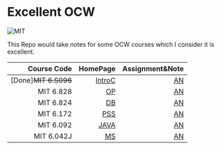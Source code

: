 # Excellent OCW
![MIT](https://img.shields.io/badge/License-MIT-Red.svg)

This Repo would take notes for some OCW courses which I consider it is excellent.

Course Code|HomePage|Assignment&Note
--:|--:|--:
[Done]~~MIT 6.S096~~ | [IntroC](https://ocw.mit.edu/courses/electrical-engineering-and-computer-science/6-s096-introduction-to-c-and-c-january-iap-2013/lectures-and-assignments/)  |[AN](https://github.com/PeterWrighten/Excellent_OCW/blob/main/MIT_6.S096/README.md)
MIT 6.828  | [OP](https://pdos.csail.mit.edu/6.828/2014/schedule.html)  |  [AN](https://github.com/PeterWrighten/OperatingSystem)
MIT 6.824  |  [DB](http://nil.csail.mit.edu/6.824/2015/schedule.html) | [AN](https://github.com/PeterWrighten/Database)
MIT 6.172  | [PSS](https://ocw.mit.edu/courses/electrical-engineering-and-computer-science/6-172-performance-engineering-of-software-systems-fall-2018/)  |  [AN](https://github.com/PeterWrighten/Excellent_OCW/blob/main/MIT_6.172/README.md)
MIT 6.092  |[JAVA](https://ocw.mit.edu/courses/electrical-engineering-and-computer-science/6-092-introduction-to-programming-in-java-january-iap-2010/)   |  [AN](https://github.com/PeterWrighten/Excellent_OCW/blob/main/MIT_6.092/README.md)
MIT 6.042J | [MS](https://ocw.mit.edu/courses/electrical-engineering-and-computer-science/6-042j-mathematics-for-computer-science-fall-2010/)  | [AN](https://github.com/PeterWrighten/Excellent_OCW/blob/main/MIT_6.042J/README.md)
